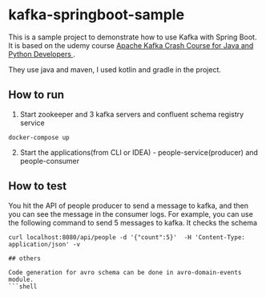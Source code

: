 # kafka-springboot-sample

This is a sample project to demonstrate how to use Kafka with Spring Boot.
It is based on the udemy course [Apache Kafka Crash Course for Java and Python Developers
](https://www.udemy.com/share/106ujs3@z4nx5xz1VvdPahRkTqPaDP2zmZM4RTYxtvwxNgRCKzbprvNIx8_xLc5Nx4T0jqbE/).

They use java and maven, I used kotlin and gradle in the project.

## How to run

1. Start zookeeper and 3 kafka servers and confluent schema registry service
```shell
docker-compose up
```
2. Start the applications(from CLI or IDEA) - people-service(producer) and people-consumer

## How to test

You hit the API of people producer to send a message to kafka, and then you can see the message in the consumer logs.
For example, you can use the following command to send 5 messages to kafka. It checks the schema
```shell
curl localhost:8080/api/people -d '{"count":5}'  -H 'Content-Type: application/json' -v

## others

Code generation for avro schema can be done in avro-domain-events module. 
```shell